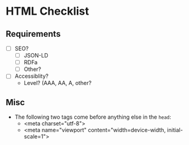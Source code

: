 # HTML Checklist

## Requirements

- [ ] SEO?
  - [ ] JSON-LD
  - [ ] RDFa
  - [ ] Other?
- [ ] Accessiblity?
  - Level? (AAA, AA, A, other? 

## Misc

- The following two tags come before anything else in the `head`:
  + &lt;meta charset="utf-8">
  + &lt;meta name="viewport" content="width=device-width, initial-scale=1">
